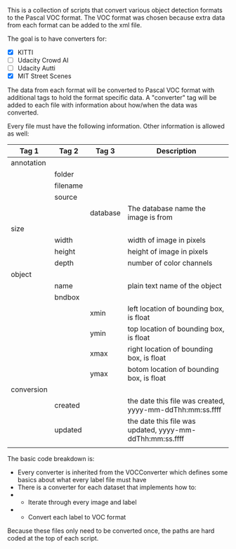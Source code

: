 This is a collection of scripts that convert various object detection formats to the Pascal VOC format. The VOC format was chosen because extra data from each format can be added to the xml file. 

The goal is to have converters for:
- [x] KITTI
- [ ] Udacity Crowd AI
- [ ] Udacity Autti
- [x] MIT Street Scenes

The data from each format will be converted to Pascal VOC format with additional tags to hold the format specific data. A "converter" tag will be added to each file with information about how/when the data was converted.

Every file must have the following information. Other information is allowed as well:

| Tag 1  | Tag 2 | Tag 3 | Description |
| --- | --- | --- | --- |
| annotation |   |   |   |
|   | folder |   |   |  folder where the image is stored, relative to top level | 
|   | filename|   |   | filename of the image, no path included |
|   | source |   |   |   |
|   |   | database | The database name the image is from  |
| size |  |  |  |
|  | width |  | width of image in pixels |
|  | height |  | height of image in pixels |
|  | depth |  | number of color channels |
| object |  |  |  |
|  | name |  | plain text name of the object |
|  | bndbox |  |  |
|  |  | xmin | left location of bounding box, is float |
|  |  | ymin | top location of bounding box, is float |
|  |  | xmax | right location of bounding box, is float |
|  |  | ymax | botom location of bounding box, is float |
| conversion |  |  |  |
|  | created |  | the date this file was created, yyyy-mm-ddThh:mm:ss.ffff |
|  | updated |  | the date this file was updated, yyyy-mm-ddThh:mm:ss.ffff |
|  |  |  |  |


The basic code breakdown is:
* Every converter is inherited from the VOCConverter which defines some basics about what every label file must have
* There is a converter for each dataset that implements how to:
* * Iterate through every image and label
* * Convert each label to VOC format

Because these files only need to be converted once, the paths are hard coded at the top of each script.
